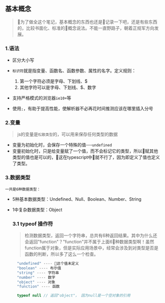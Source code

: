 ## 基本概念
> 为了做全这个笔记，基本概念的东西也还是记录一下吧，还是有些东西的，比较书面化、标准的概念说法。不能一直野路子，朝着正规军方向发展。

### 1.语法

- 区分大小写
- `标识符`就是指变量、函数名、函数参数、属性的名字。定义规则：
  1. 第一个字符必须是字母、下划线、$
  1. 其他字符可以是字母、下划线、$、数字

- 支持严格模式的浏览器`ie10+`等
- 使用`;`，有助于提高性能，使解析器不必再花时间推测应该在哪里插入分号

### 2.变量
>js的变量是`松散类型`的，可以用来保存任何类型的数据 

- 变量为初始化时，会保存一个特殊的值---`undefined`
- 变量初始化时，只是给变量赋了一个值，而不会标记它的类型，所以赋其他类型的值也是可以的，这在typescript中就不行了，因为即定义了值也定义了类型。


### 3.数据类型
`一共是6种数据类型：`
- 5种基本数据类型：Undefined、Null、Boolean、Number、String
- 1中复杂数据类型：Object

  ### 3.1 typeof 操作符
  > 检测数据类型，返回一个字符串，总共有6种返回结果。其中为什么还会返回"function"？"function"并不属于上面6种数据类型啊！虽然function属于对象，但是实际应用场景中，经常会涉及到对类型是否是函数的判断，所以多了这么一个检查。
  ```js
    "undefined" ---- 这个值未定义
    "boolean" ---- 布尔值
    "string" ---- 字符串
    "number" ---- 数字
    "object" ---- 对象
    "function" ---- 函数

    typeof null // 返回"object"， 因为null是一个空对象的引用
  ```